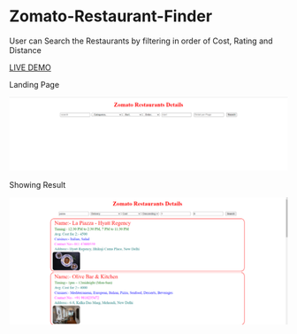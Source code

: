 # Zomato-Restaurant-Finder
<p>User can Search the Restaurants by filtering in order of Cost, Rating and Distance</p>
  <a href="https://jammy12345.github.io/Zomato-Restaurant-Finder/" alt="Restaurant Finder">LIVE DEMO</a>
  <p text-align="center">Landing Page</p>
<img  src="images/index.png">
<p>Showing Result</p>
  <img src="images/response.png">
